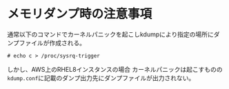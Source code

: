 # メモリダンプ時の注意事項
通常以下のコマンドでカーネルパニックを起こしkdumpにより指定の場所にダンプファイルが作成される。
```
# echo c > /proc/sysrq-trigger
```
しかし、AWS上のRHEL8インスタンスの場合 カーネルパニックは起こすものの`kdump.conf`に記載のダンプ出力先にダンプファイルが出力されない。
